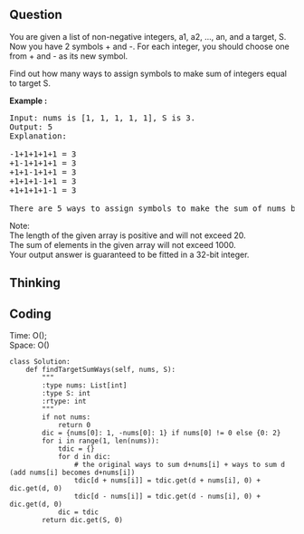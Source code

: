 ## Question
You are given a list of non-negative integers, a1, a2, ..., an, and a target, S. Now you have 2 symbols + and -. For each integer, you should choose one from + and - as its new symbol.<br>

Find out how many ways to assign symbols to make sum of integers equal to target S.

**Example :**   
<pre>
Input: nums is [1, 1, 1, 1, 1], S is 3. 
Output: 5
Explanation: 

-1+1+1+1+1 = 3
+1-1+1+1+1 = 3
+1+1-1+1+1 = 3
+1+1+1-1+1 = 3
+1+1+1+1-1 = 3

There are 5 ways to assign symbols to make the sum of nums be target 3.
</pre>

Note:<br>
The length of the given array is positive and will not exceed 20.<br>
The sum of elements in the given array will not exceed 1000.<br>
Your output answer is guaranteed to be fitted in a 32-bit integer.
## Thinking

## Coding
Time: O();<br>
Space: O()
```python3
class Solution:
    def findTargetSumWays(self, nums, S):
        """
        :type nums: List[int]
        :type S: int
        :rtype: int
        """
        if not nums:
            return 0
        dic = {nums[0]: 1, -nums[0]: 1} if nums[0] != 0 else {0: 2}
        for i in range(1, len(nums)):
            tdic = {}
            for d in dic:
                # the original ways to sum d+nums[i] + ways to sum d (add nums[i] becomes d+nums[i]) 
                tdic[d + nums[i]] = tdic.get(d + nums[i], 0) + dic.get(d, 0) 
                tdic[d - nums[i]] = tdic.get(d - nums[i], 0) + dic.get(d, 0)
            dic = tdic
        return dic.get(S, 0)
```

